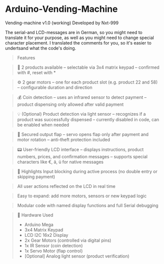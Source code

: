# Arduino-Vending-Machine
Vending-machine v1.0 (working)
Developed by Nxt-999

The serial-and LCD-messages are in German, so you might need to translate it for your purpose, as well as you might need to change special character placement.
I translated the comments for you, so it's easier to undertsand what the code's doing.

> Features

> 🛒 2 products available
> – selectable via 3x4 matrix keypad
> – confirmed with #, reset with *

> ⚙️ 2 gear motors
> – one for each product slot (e.g. product 22 and 58)
> – configurable duration and direction

> 💰 Coin detection
> – uses an infrared sensor to detect payment
> – product dispensing only allowed after valid payment

> 💡 (Optional) Product detection via light sensor
> – recognizes if a product was successfully dispensed
> – currently disabled in code, can be enabled when needed

> 🔐 Secured output flap
> – servo opens flap only after payment and motor rotation
> – anti-theft protection included

> 📟 User-friendly LCD interface
> – displays instructions, product numbers, prices, and confirmation messages
> – supports special characters like €, ä, ü for native messages


> 🧠 Highlights
> Input blocking during active process (no double entry or skipping payment)

> All user actions reflected on the LCD in real time

> Easy to expand: add more motors, sensors or new keypad logic

> Modular code with named display functions and full Serial debugging

> 🔧 Hardware Used
> - Arduino Mega
> - 3x4 Matrix Keypad
> - LCD I2C 16x2 Display
> - 2x Gear Motors (controlled via digital pins)
> - 1x IR Sensor (coin detection)
> - 1x Servo Motor (flap control)
> - [Optional] Analog light sensor (product verification)
